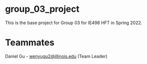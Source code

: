 # group_03_project

This is the base project for Group 03 for IE498 HFT in Spring 2022.

# Teammates
Daniel Gu - wenyugu2@illinois.edu (Team Leader)